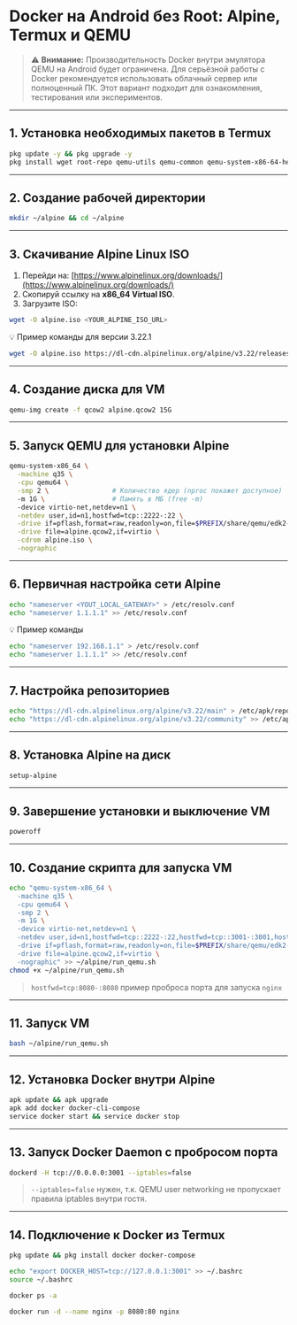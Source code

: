   # Docker на Android без Root: Alpine, Termux и QEMU 
  
  > ⚠️ **Внимание:** Производительность Docker внутри эмулятора QEMU на Android будет ограничена.  Для серьёзной работы с Docker рекомендуется использовать облачный сервер или полноценный ПК. Этот вариант подходит для ознакомления, тестирования или экспериментов.
  
  ---
  
  ## **1. Установка необходимых пакетов в Termux**
  
  ```bash
  pkg update -y && pkg upgrade -y
  pkg install wget root-repo qemu-utils qemu-common qemu-system-x86-64-headless
  ```
  
  ---
  
  ## **2. Создание рабочей директории**
  
  ```bash
  mkdir ~/alpine && cd ~/alpine
  ```
  
  ---
  
  ## **3. Скачивание Alpine Linux ISO**
  
  1. Перейди на: [https://www.alpinelinux.org/downloads/](https://www.alpinelinux.org/downloads/)
  2. Скопируй ссылку на **x86_64 Virtual ISO**.
  3. Загрузите ISO:
  
  ```bash
  wget -O alpine.iso <YOUR_ALPINE_ISO_URL>
  ```
  
  💡 Пример команды для версии 3.22.1
  ```bash
  wget -O alpine.iso https://dl-cdn.alpinelinux.org/alpine/v3.22/releases/x86_64/alpine-virt-3.22.1-x86_64.iso
  ```
  
  ---
  
  ## **4. Создание диска для VM**
  
  ```bash
  qemu-img create -f qcow2 alpine.qcow2 15G
  ```
  
  ---
  
  ## **5. Запуск QEMU для установки Alpine**
  
  ```bash
  qemu-system-x86_64 \
    -machine q35 \
    -cpu qemu64 \
    -smp 2 \                # Количество ядер (nproc покажет доступное)
    -m 1G \                 # Память в МБ (free -m)
    -device virtio-net,netdev=n1 \
    -netdev user,id=n1,hostfwd=tcp::2222-:22 \
    -drive if=pflash,format=raw,readonly=on,file=$PREFIX/share/qemu/edk2-x86_64-code.fd \
    -drive file=alpine.qcow2,if=virtio \
    -cdrom alpine.iso \
    -nographic
  ```
  
  ---
  
  ## **6. Первичная настройка сети Alpine**
  
  ```bash
  echo "nameserver <YOUT_LOCAL_GATEWAY>" > /etc/resolv.conf
  echo "nameserver 1.1.1.1" >> /etc/resolv.conf
  ```
  
  💡 Пример команды 
  ```bash
  echo "nameserver 192.168.1.1" > /etc/resolv.conf
  echo "nameserver 1.1.1.1" >> /etc/resolv.conf
  ```
  
  ---
  
  ## **7. Настройка репозиториев**
  
  ```bash
  echo "https://dl-cdn.alpinelinux.org/alpine/v3.22/main" > /etc/apk/repositories
  echo "https://dl-cdn.alpinelinux.org/alpine/v3.22/community" >> /etc/apk/repositories
  ```
  
  ---
  
  ## **8. Установка Alpine на диск**
  
  ```bash
  setup-alpine
  ```
  
  ---
  
  ## **9. Завершение установки и выключение VM**
  
  ```bash
  poweroff
  ```
  
  ---
  
  ## **10. Создание скрипта для запуска VM**
  
  ```bash
  echo "qemu-system-x86_64 \
    -machine q35 \
    -cpu qemu64 \
    -smp 2 \
    -m 1G \
    -device virtio-net,netdev=n1 \
    -netdev user,id=n1,hostfwd=tcp::2222-:22,hostfwd=tcp::3001-:3001,hostfwd=tcp::8080-:8080 \
    -drive if=pflash,format=raw,readonly=on,file=$PREFIX/share/qemu/edk2-x86_64-code.fd \
    -drive file=alpine.qcow2,if=virtio \
    -nographic" >> ~/alpine/run_qemu.sh
  chmod +x ~/alpine/run_qemu.sh
  ```
  
  > `hostfwd=tcp:8080-:8080` пример проброса порта для запуска `nginx`
  ---
  
  ## **11. Запуск VM**
  
  ```bash
  bash ~/alpine/run_qemu.sh
  ```
  
  ---
  
  ## **12. Установка Docker внутри Alpine**
  
  ```bash
  apk update && apk upgrade
  apk add docker docker-cli-compose
  service docker start && service docker stop
  ```
  
  ---
  
  ## **13. Запуск Docker Daemon с пробросом порта**
  
  ```bash
  dockerd -H tcp://0.0.0.0:3001 --iptables=false
  ```
  
  > `--iptables=false` нужен, т.к. QEMU user networking не пропускает правила iptables внутри гостя.
  
  ---
  
  ## **14. Подключение к Docker из Termux**
  ```bash
  pkg update && pkg install docker docker-compose
  ```  
  ```bash
  echo "export DOCKER_HOST=tcp://127.0.0.1:3001" >> ~/.bashrc
  source ~/.bashrc
  ```
  
  ```bash
  docker ps -a
  ```
  
  ```bash
  docker run -d --name nginx -p 8080:80 nginx
  ```
